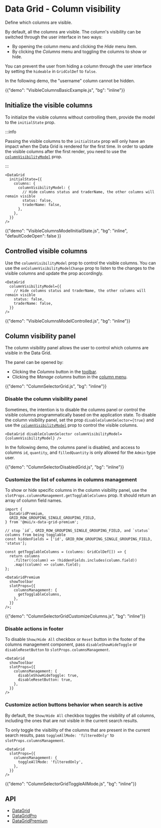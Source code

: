 # Data Grid - Column visibility

<p class="description">Define which columns are visible.</p>

By default, all the columns are visible.
The column's visibility can be switched through the user interface in two ways:

- By opening the column menu and clicking the _Hide_ menu item.
- By clicking the _Columns_ menu and toggling the columns to show or hide.

You can prevent the user from hiding a column through the user interface by setting the `hideable` in `GridColDef` to `false`.

In the following demo, the "username" column cannot be hidden.

{{"demo": "VisibleColumnsBasicExample.js", "bg": "inline"}}

## Initialize the visible columns

To initialize the visible columns without controlling them, provide the model to the `initialState` prop.

:::info

Passing the visible columns to the `initialState` prop will only have an impact when the Data Grid is rendered for the first time. In order to update the visible columns after the first render, you need to use the [`columnVisibilityModel`](#controlled-visible-columns) prop.

:::

```tsx
<DataGrid
  initialState={{
    columns: {
      columnVisibilityModel: {
        // Hide columns status and traderName, the other columns will remain visible
        status: false,
        traderName: false,
      },
    },
  }}
/>
```

{{"demo": "VisibleColumnsModelInitialState.js", "bg": "inline", "defaultCodeOpen": false }}

## Controlled visible columns

Use the `columnVisibilityModel` prop to control the visible columns.
You can use the `onColumnVisibilityModelChange` prop to listen to the changes to the visible columns and update the prop accordingly.

```tsx
<DataGrid
  columnVisibilityModel={{
    // Hide columns status and traderName, the other columns will remain visible
    status: false,
    traderName: false,
  }}
/>
```

{{"demo": "VisibleColumnsModelControlled.js", "bg": "inline"}}

## Column visibility panel

The column visibility panel allows the user to control which columns are visible in the Data Grid.

The panel can be opened by:

- Clicking the _Columns_ button in the [toolbar](/x/react-data-grid/components/#toolbar).
- Clicking the _Manage columns_ button in the [column menu](/x/react-data-grid/column-menu/).

{{"demo": "ColumnSelectorGrid.js", "bg": "inline"}}

### Disable the column visibility panel

Sometimes, the intention is to disable the columns panel or control the visible columns programmatically based on the application state.
To disable the column visibility panel, set the prop `disableColumnSelector={true}` and use the [`columnVisibilityModel`](#controlled-visible-columns) prop to control the visible columns.

```tsx
<DataGrid disableColumnSelector columnVisibilityModel={columnVisibilityModel} />
```

In the following demo, the columns panel is disabled, and access to columns `id`, `quantity`, and `filledQuantity` is only allowed for the `Admin` type user.

{{"demo": "ColumnSelectorDisabledGrid.js", "bg": "inline"}}

### Customize the list of columns in columns management

To show or hide specific columns in the column visibility panel, use the `slotProps.columnsManagement.getTogglableColumns` prop. It should return an array of column field names.

```tsx
import {
  DataGridPremium,
  GRID_ROW_GROUPING_SINGLE_GROUPING_FIELD,
} from '@mui/x-data-grid-premium';

// stop `id`, GRID_ROW_GROUPING_SINGLE_GROUPING_FIELD, and `status` columns from being togglable
const hiddenFields = ['id', GRID_ROW_GROUPING_SINGLE_GROUPING_FIELD, 'status'];

const getTogglableColumns = (columns: GridColDef[]) => {
  return columns
    .filter((column) => !hiddenFields.includes(column.field))
    .map((column) => column.field);
};

<DataGridPremium
  showToolbar
  slotProps={{
    columnsManagement: {
      getTogglableColumns,
    },
  }}
/>;
```

{{"demo": "ColumnSelectorGridCustomizeColumns.js", "bg": "inline"}}

### Disable actions in footer

To disable `Show/Hide All` checkbox or `Reset` button in the footer of the columns management component, pass `disableShowHideToggle` or `disableResetButton` to `slotProps.columnsManagement`.

```tsx
<DataGrid
  showToolbar
  slotProps={{
    columnsManagement: {
      disableShowHideToggle: true,
      disableResetButton: true,
    },
  }}
/>
```

### Customize action buttons behavior when search is active

By default, the `Show/Hide All` checkbox toggles the visibility of all columns, including the ones that are not visible in the current search results.

To only toggle the visibility of the columns that are present in the current search results, pass `toggleAllMode: 'filteredOnly'` to `slotProps.columnsManagement`.

```tsx
<DataGrid
  slotProps={{
    columnsManagement: {
      toggleAllMode: 'filteredOnly',
    },
  }}
/>
```

{{"demo": "ColumnSelectorGridToggleAllMode.js", "bg": "inline"}}

## API

- [DataGrid](/x/api/data-grid/data-grid/)
- [DataGridPro](/x/api/data-grid/data-grid-pro/)
- [DataGridPremium](/x/api/data-grid/data-grid-premium/)
